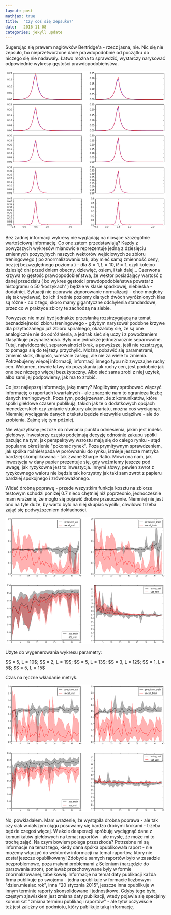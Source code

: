 ```yaml
---
layout: post
mathjax: true
title:  "Czy coś się zepsuło?"
date:   2016-11-08
categories: jekyll update
---
```


Sugerując się prawem nagłówków Bertridge'a - rzecz jasna, nie. Nic się nie zepsuło, bo nieprzetworzone dane prawdopodobnie od początku do niczego się nie nadawały. Łatwo można to sprawdzić, wystarczy narysować odpowiednie wykresy gęstości prawdopodobieństwa.

<div class="imgcap">
<img src="/assets/neural-net/densityplot.png">
</div>


Bez żadnej informacji wykresy nie wyglądają na niosące szczególnie wartościową informację. Co one zatem przedstawiają? Każdy z powyższych wykresów mianowicie reprezentuje jedną z dziesięciu zmiennych pozycyjnych naszych wektorów wejściowych ze zbioru treningowego ( po znormalizowaniu tak, aby mieć samą zmienność ceny, bez jej bezwzględnego poziomu ) - dla $S=1, L=10, R=1$, czyli kolejno dziesięć dni przed dniem obecny, dziewięć, osiem, i tak dalej... Czerwona krzywa to gęstość prawdopodobieństwa, że wektor posiadający wartość z danej przedziału ( bo wykres gęstości prawdopodobieństwa powstał z histogramu o 50 'koszykach' ) będzie w klasie spadkowej, niebieska - dodatniej. Sytuacji nie poprawia zignorowanie normalizacji - choć mogłoby się tak wydawać, bo ich średnie poziomy dla tych dwóch wyróżnionych klas są różne - co z tego, skoro mamy gigantyczne odchylenia standardowe, przez co w praktyce zbiory te zachodzą na siebie.

Powyższe nie musi być jednakże przesłanką rozstrzygającą na temat beznadziejności zbioru treningowego - gdybym narysował podobne krzywe dla przytaczanego już zbioru spiralnego, okazałoby się, że są one analogicznie nie do odróżnienia, a jednak sieć się uczy i z powodzeniem klasyfikuje przynależność. Były one jednakże jednoznacznie separowalne. Tutaj, najwidoczniej, separowalności brak, a powyższe, jeśli nie rozstrzyga, to pomaga się do tej tezy przychylić. Można pobawić się parametrami, zmienić skok, długość, wreszcie zasięg, ale nie za wiele to zmienia. Potrzebujemy więcej informacji, informacji innego typu niż zwyczajne ruchy cen. Wolumen, równie łatwy do pozyskania jak ruchy cen, jest podobnie jak one bez niczego więcej bezużyteczny. Albo sieć sama zrobi z niej użytek, albo sami jej podpowiemy, jak ma to zrobić.

Co jest najlepszą informacją, jaką mamy? Moglibyśmy spróbować włączyć informację o raportach kwartalnych - ale znacznie nam to ogranicza liczbę danych treningowych. Poza tym, podejrzewam, że z komunikatów, które spółki giełdowe czasem publikują, takich jak te o dodatkowych opcjach menedżerskich czy zmianie struktury akcjonariatu, można coś wyciągnąć. Niemniej wyciąganie danych z tekstu będzie niezwykle uciążliwe - ale do zrobienia. Zajmę się tym później.

Nie włączyliśmy jeszcze do równania punktu odniesienia, jakim jest indeks giełdowy. Inwestorzy często podejmują decyzję odnośnie zakupu spółki bazując na tym, jak perspektywy wzrostu mają się do całego rynku - stąd popularne określenie "pokonać rynek". Poza prymitywnym sprawdzeniem, jak spółka rośnie/spada w porównaniu do rynku, istnieje jeszcze metryka bardziej skomplikowana - tak zwane Sharpe Ratio. Mówi ona nam, jak inwestycja w dany papier prezentuje się, gdy weźmiemy jeszcze pod uwagę, jak ryzykowna jest to inwestycja. Innymi słowy, pewien zwrot z ryzykownego waloru nie będzie tak korzystny jak taki sam zwrot z papieru bardziej spokojnego i zrównoważonego. 

Widać drobną poprawę - przede wszystkim funkcja kosztu na zbiorze testowym schodzi poniżej 0.7 nieco chętniej niż poprzednio, jednocześnie mam wrażenie, że mogło się pojawić drobne przeuczenie. Niemniej nie jest ono na tyle duże, by warto było na niej skupiać wysiłki, chwilowo trzeba zająć się podwyższeniem dokładności.

<div class="imgcap">
<img src="/assets/neural-net/withwig.png">
</div>

Użyte do wygenerowania wykresu parametry:
<div>
$S = 5, L = 10$;
$S = 2, L = 19$;
$S = 5, L = 13$;
$S = 3, L = 12$;
$S = 1, L = 5$;
$S = 5, L = 15$
</div>

Czas na ręczne wkładanie metryk.

<div class="imgcap">
<img src="/assets/neural-net/sharpe.png">
</div>

No, powkładałem. Mam wrażenie, że wystąpiła drobna poprawa - ale tak czy siak w dalszym ciągu posuwamy się bardzo drobymi krokami - trzeba będzie czegoś więcej. W akcie desperacji spróbuję wyciągnąć dane z komunikatów giełdowych na temat raportów - ale myślę, że może mi to trochę zająć. Na czym bowiem polega przeszkoda? Potrzebne mi są informacje na temat tego, kiedy dana spółka opublikowała raport  - nie możemy włączyć do wektorów informacji na temat raportów, który nie został jeszcze opublikowany! Zdobycie samych raportów było w zasadzie bezproblemowe, poza małymi problemami z Selenium (narzędzie do parsowania stron), ponieważ przechowywane były w formie znormalizowanej, tabelkowej. Informacje na temat daty publikacji każda firma publikuje po swojemu - jedna opublikuje w formacie liczbowym "dzien.miesiac.rok", inna "20 stycznia 2015", jeszcze inna opublikuje w innym terminie raporty skonsolidowane i jednostkowe. Gdyby tego było, częstym zjawiskiem jest zmiana daty publikacji, wtedy pojawia się specjalny komunikat "zmiana terminu publikacji raportów" - ale tytuł oczywiście też jest zależny od podmiotu, który publikuje taką informację.

